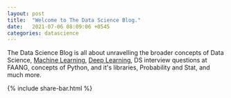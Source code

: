 ```yaml
---
layout: post
title:  "Welcome to The Data Science Blog."
date:   2021-07-06 08:09:06 +0545
categories: datascience
---
```

The Data Science Blog is all about unravelling the broader concepts of Data Science, [Machine Learning][machine-learning], [Deep Learning][deep-learning], DS interview questions at FAANG, concepts of Python, and it's libraries, Probability and Stat, and much more.



[machine-learning]: https://www.coursera.org/learn/machine-learning/
[deep-learning]:   https://www.deeplearning.ai/

{% include share-bar.html %}
